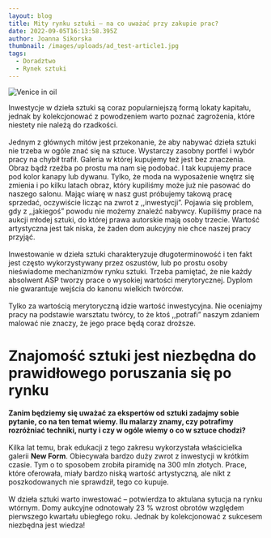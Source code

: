 ```yaml
---
layout: blog
title: Mity rynku sztuki – na co uważać przy zakupie prac?
date: 2022-09-05T16:13:58.395Z
author: Joanna Sikorska
thumbnail: /images/uploads/ad_test-article1.jpg
tags:
  - Doradztwo
  - Rynek sztuki
---
```

![Venice in oil](/images/uploads/ad_test-article1.jpg)



Inwestycje w dzieła sztuki są coraz popularniejszą formą lokaty kapitału, jednak by kolekcjonować z powodzeniem warto poznać zagrożenia, które niestety nie należą do rzadkości.\
\
Jednym z głównych mitów jest przekonanie, że aby nabywać dzieła sztuki nie trzeba w ogóle znać się na sztuce. Wystarczy zasobny portfel i wybór pracy na chybił trafił. Galeria w której kupujemy też jest bez znaczenia. Obraz bądź rzeźba po prostu ma nam się podobać. I tak kupujemy prace pod kolor kanapy lub dywanu. Tylko, że moda na wyposażenie wnętrz się zmienia i po kilku latach obraz, który kupiliśmy może już nie pasować do naszego salonu. Mając wiarę w nasz gust próbujemy takową pracę sprzedać, oczywiście licząc na zwrot z ,,inwestycji”. Pojawia się problem, gdy z ,,jakiegoś” powodu nie możemy znaleźć nabywcy. Kupiliśmy prace na aukcji młodej sztuki, do której prawa autorskie mają osoby trzecie. Wartość artystyczna jest tak niska, że żaden dom aukcyjny nie chce naszej pracy przyjąć.\
\
Inwestowanie w dzieła sztuki charakteryzuje długoterminowość i ten fakt jest często wykorzystywany przez oszustów, lub po prostu osoby nieświadome mechanizmów rynku sztuki. Trzeba pamiętać, że nie każdy absolwent ASP tworzy prace o wysokiej wartości merytorycznej. Dyplom nie gwarantuje wejścia do kanonu wielkich twórców.\
\
Tylko za wartością merytoryczną idzie wartość inwestycyjna. Nie oceniajmy pracy na podstawie warsztatu twórcy, to że ktoś ,,potrafi” naszym zdaniem malować nie znaczy, że jego prace będą coraz droższe.

# Znajomość sztuki jest niezbędna do prawidłowego poruszania się po rynku

**Zanim będziemy się uważać za ekspertów od sztuki zadajmy sobie pytanie, co na ten temat wiemy. Ilu malarzy znamy, czy potrafimy rozróżniać techniki, nurty i czy w ogóle wiemy o co w sztuce chodzi?**\
\
Kilka lat temu, brak edukacji z tego zakresu wykorzystała właścicielka galerii **New Form**. Obiecywała bardzo duży zwrot z inwestycji w krótkim czasie. Tym o to sposobem zrobiła piramidę na 300 mln złotych. Prace, które oferowała, miały bardzo niską wartość artystyczną, ale nikt z poszkodowanych nie sprawdził, tego co kupuje.\
\
W dzieła sztuki warto inwestować – potwierdza to aktulana sytucja na rynku wtórnym. Domy aukcyjne odnotowały 23 % wzrost obrotów względem pierwszego kwartału ubiegłego roku. Jednak by kolekcjonować z sukcesem niezbędna jest wiedza!